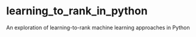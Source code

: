 # learning_to_rank_in_python
An exploration of learning-to-rank machine learning approaches in Python
